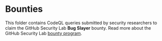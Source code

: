 # Bounties

This folder contains CodeQL queries submitted by security researchers to claim the GitHub Security Lab **Bug Slayer** bounty.
Read more about the GitHub Security Lab [bounty program](https://securitylab.github.com/bounties). 

